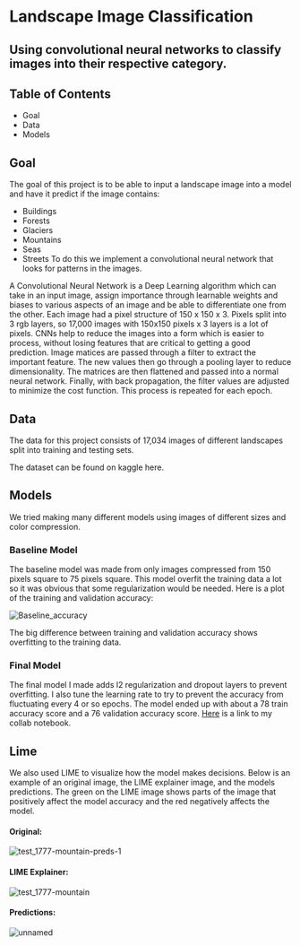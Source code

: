 # Landscape Image Classification
## Using convolutional neural networks to classify images into their respective category.

## Table of Contents
* Goal
* Data
* Models
## Goal
The goal of this project is to be able to input a landscape image into a model and have it predict if the image contains:

* Buildings
* Forests
* Glaciers
* Mountains
* Seas
* Streets
To do this we implement a convolutional neural network that looks for patterns in the images.

A Convolutional Neural Network is a Deep Learning algorithm which can take in an input image, assign importance through learnable weights and biases to various aspects of an image and be able to differentiate one from the other. Each image had a pixel structure of 150 x 150 x 3. Pixels split into 3 rgb layers, so 17,000 images with 150x150 pixels x 3 layers is a lot of pixels. CNNs help to reduce the images into a form which is easier to process, without losing features that are critical to getting a good prediction. Image matices are passed through a filter to extract the important feature. The new values then go through a pooling layer to reduce dimensionality. The matrices are then flattened and passed into a normal neural network. Finally, with back propagation, the filter values are adjusted to minimize the cost function. This process is repeated for each epoch.

## Data
The data for this project consists of 17,034 images of different landscapes split into training and testing sets.

The dataset can be found on kaggle here.

## Models
We tried making many different models using images of different sizes and color compression.

### Baseline Model
The baseline model was made from only images compressed from 150 pixels square to 75 pixels square. This model overfit the training data a lot so it was obvious that some regularization would be needed. Here is a plot of the training and validation accuracy:

![Baseline_accuracy](https://user-images.githubusercontent.com/84738906/129249087-4c680cfd-9846-426a-bc92-4f7e676b8606.png)


The big difference between training and validation accuracy shows overfitting to the training data.

### Final Model
The final model I made adds l2 regularization and dropout layers to prevent overfitting. I also tune the learning rate to try to prevent the accuracy from fluctuating every 4 or so epochs. The model ended up with about a 78 train accuracy score and a 76 validation accuracy score. [Here](https://github.com/Joshua-Hill-Science/Landscapes/blob/ross/Project_4_Ross.ipynb) is a link to my collab notebook.

## Lime
We also used LIME to visualize how the model makes decisions. Below is an example of an original image, the LIME explainer image, and the models predictions. The green on the LIME image shows parts of the image that positively affect the model accuracy and the red negatively affects the model.

#### Original:

![test_1777-mountain-preds-1](https://user-images.githubusercontent.com/84738906/129249355-a0b4acfa-77ff-430c-abb4-b28e13491e7b.jpg)

#### LIME Explainer:

![test_1777-mountain](https://user-images.githubusercontent.com/84738906/129249278-2f531925-484a-46d0-b243-a8b3ffeb0043.jpg)

#### Predictions:

![unnamed](https://user-images.githubusercontent.com/84738906/129249900-da956caf-c676-4681-a28b-c3f6eeaf20b1.png)
